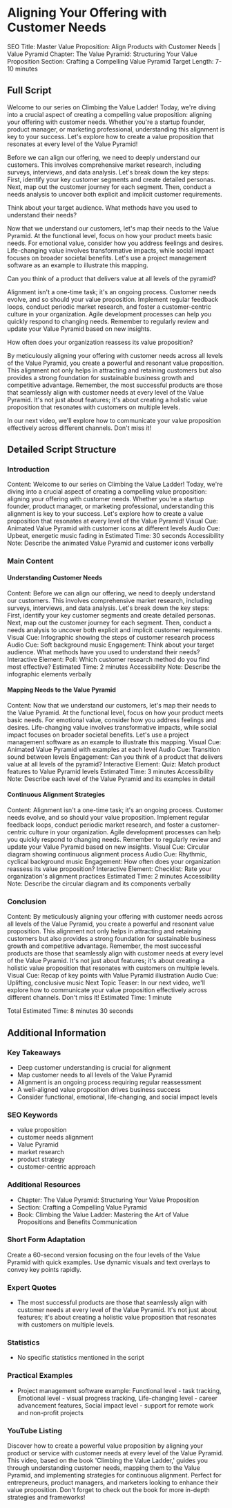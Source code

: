 # Aligning Your Offering with Customer Needs

SEO Title: Master Value Proposition: Align Products with Customer Needs | Value Pyramid
Chapter: The Value Pyramid: Structuring Your Value Proposition
Section: Crafting a Compelling Value Pyramid
Target Length: 7-10 minutes

## Full Script

Welcome to our series on Climbing the Value Ladder! Today, we're diving into a crucial aspect of creating a compelling value proposition: aligning your offering with customer needs. Whether you're a startup founder, product manager, or marketing professional, understanding this alignment is key to your success. Let's explore how to create a value proposition that resonates at every level of the Value Pyramid!

Before we can align our offering, we need to deeply understand our customers. This involves comprehensive market research, including surveys, interviews, and data analysis. Let's break down the key steps: First, identify your key customer segments and create detailed personas. Next, map out the customer journey for each segment. Then, conduct a needs analysis to uncover both explicit and implicit customer requirements.

Think about your target audience. What methods have you used to understand their needs?

Now that we understand our customers, let's map their needs to the Value Pyramid. At the functional level, focus on how your product meets basic needs. For emotional value, consider how you address feelings and desires. Life-changing value involves transformative impacts, while social impact focuses on broader societal benefits. Let's use a project management software as an example to illustrate this mapping.

Can you think of a product that delivers value at all levels of the pyramid?

Alignment isn't a one-time task; it's an ongoing process. Customer needs evolve, and so should your value proposition. Implement regular feedback loops, conduct periodic market research, and foster a customer-centric culture in your organization. Agile development processes can help you quickly respond to changing needs. Remember to regularly review and update your Value Pyramid based on new insights.

How often does your organization reassess its value proposition?

By meticulously aligning your offering with customer needs across all levels of the Value Pyramid, you create a powerful and resonant value proposition. This alignment not only helps in attracting and retaining customers but also provides a strong foundation for sustainable business growth and competitive advantage. Remember, the most successful products are those that seamlessly align with customer needs at every level of the Value Pyramid. It's not just about features; it's about creating a holistic value proposition that resonates with customers on multiple levels.

In our next video, we'll explore how to communicate your value proposition effectively across different channels. Don't miss it!

## Detailed Script Structure

### Introduction

Content: Welcome to our series on Climbing the Value Ladder! Today, we're diving into a crucial aspect of creating a compelling value proposition: aligning your offering with customer needs. Whether you're a startup founder, product manager, or marketing professional, understanding this alignment is key to your success. Let's explore how to create a value proposition that resonates at every level of the Value Pyramid!
Visual Cue: Animated Value Pyramid with customer icons at different levels
Audio Cue: Upbeat, energetic music fading in
Estimated Time: 30 seconds
Accessibility Note: Describe the animated Value Pyramid and customer icons verbally

### Main Content

#### Understanding Customer Needs

Content: Before we can align our offering, we need to deeply understand our customers. This involves comprehensive market research, including surveys, interviews, and data analysis. Let's break down the key steps: First, identify your key customer segments and create detailed personas. Next, map out the customer journey for each segment. Then, conduct a needs analysis to uncover both explicit and implicit customer requirements.
Visual Cue: Infographic showing the steps of customer research process
Audio Cue: Soft background music
Engagement: Think about your target audience. What methods have you used to understand their needs?
Interactive Element: Poll: Which customer research method do you find most effective?
Estimated Time: 2 minutes
Accessibility Note: Describe the infographic elements verbally

#### Mapping Needs to the Value Pyramid

Content: Now that we understand our customers, let's map their needs to the Value Pyramid. At the functional level, focus on how your product meets basic needs. For emotional value, consider how you address feelings and desires. Life-changing value involves transformative impacts, while social impact focuses on broader societal benefits. Let's use a project management software as an example to illustrate this mapping.
Visual Cue: Animated Value Pyramid with examples at each level
Audio Cue: Transition sound between levels
Engagement: Can you think of a product that delivers value at all levels of the pyramid?
Interactive Element: Quiz: Match product features to Value Pyramid levels
Estimated Time: 3 minutes
Accessibility Note: Describe each level of the Value Pyramid and its examples in detail

#### Continuous Alignment Strategies

Content: Alignment isn't a one-time task; it's an ongoing process. Customer needs evolve, and so should your value proposition. Implement regular feedback loops, conduct periodic market research, and foster a customer-centric culture in your organization. Agile development processes can help you quickly respond to changing needs. Remember to regularly review and update your Value Pyramid based on new insights.
Visual Cue: Circular diagram showing continuous alignment process
Audio Cue: Rhythmic, cyclical background music
Engagement: How often does your organization reassess its value proposition?
Interactive Element: Checklist: Rate your organization's alignment practices
Estimated Time: 2 minutes
Accessibility Note: Describe the circular diagram and its components verbally

### Conclusion

Content: By meticulously aligning your offering with customer needs across all levels of the Value Pyramid, you create a powerful and resonant value proposition. This alignment not only helps in attracting and retaining customers but also provides a strong foundation for sustainable business growth and competitive advantage. Remember, the most successful products are those that seamlessly align with customer needs at every level of the Value Pyramid. It's not just about features; it's about creating a holistic value proposition that resonates with customers on multiple levels.
Visual Cue: Recap of key points with Value Pyramid illustration
Audio Cue: Uplifting, conclusive music
Next Topic Teaser: In our next video, we'll explore how to communicate your value proposition effectively across different channels. Don't miss it!
Estimated Time: 1 minute

Total Estimated Time: 8 minutes 30 seconds

## Additional Information

### Key Takeaways
- Deep customer understanding is crucial for alignment
- Map customer needs to all levels of the Value Pyramid
- Alignment is an ongoing process requiring regular reassessment
- A well-aligned value proposition drives business success
- Consider functional, emotional, life-changing, and social impact levels

### SEO Keywords
- value proposition
- customer needs alignment
- Value Pyramid
- market research
- product strategy
- customer-centric approach

### Additional Resources
- Chapter: The Value Pyramid: Structuring Your Value Proposition
- Section: Crafting a Compelling Value Pyramid
- Book: Climbing the Value Ladder: Mastering the Art of Value Propositions and Benefits Communication

### Short Form Adaptation
Create a 60-second version focusing on the four levels of the Value Pyramid with quick examples. Use dynamic visuals and text overlays to convey key points rapidly.

### Expert Quotes
- The most successful products are those that seamlessly align with customer needs at every level of the Value Pyramid. It's not just about features; it's about creating a holistic value proposition that resonates with customers on multiple levels.

### Statistics
- No specific statistics mentioned in the script

### Practical Examples
- Project management software example: Functional level - task tracking, Emotional level - visual progress tracking, Life-changing level - career advancement features, Social impact level - support for remote work and non-profit projects

### YouTube Listing
Discover how to create a powerful value proposition by aligning your product or service with customer needs at every level of the Value Pyramid. This video, based on the book 'Climbing the Value Ladder,' guides you through understanding customer needs, mapping them to the Value Pyramid, and implementing strategies for continuous alignment. Perfect for entrepreneurs, product managers, and marketers looking to enhance their value proposition. Don't forget to check out the book for more in-depth strategies and frameworks!
